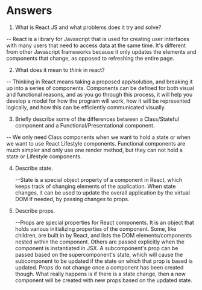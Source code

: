 # Answers

1.  What is React JS and what problems does it try and solve?

 -- React is a library for Javascript that is used for creating user interfaces with many users that need to access data at the same time. It's different from other Javascript frameworks because it only updates the elements and components that change, as opposed to refreshing the entire page.


2.  What does it mean to _think_ in react?

-- Thinking in React means taking a proposed app/solution, and breaking it up into a series of components. Components can be defined for both visual and functional reasons, and as you go through this process, it will help you develop a model for how the program will work, how it will be represented logically, and how this can be efficiently communicated visually.

3.  Briefly describe some of the differences between a Class/Stateful component and a Functional/Presentational component.

-- We only need Class components when we want to hold a state or when we want to use React Lifestyle components. Functional components are much simpler and only use one render method, but they can not hold a state or Lifestyle components.

4.  Describe state.

    --State is a special object property of a component in React, which keeps track of changing elements of the application. When state changes, it can be used to update the overall application by the virtual DOM if needed, by passing changes to props.

5.  Describe props.

    --Props are special properties for React components. It is an object that holds various initializing properties of the component. Some, like children, are built in by React, and lists the DOM elements/components nested within the component. Others are passed explicitly when the component is instantiated in JSX. A subcomponent's prop can be passed based on the supercomponent's state, which will cause the subcomponent to be updated if the state on which that prop is based is updated. Props do not change once a component has been created though. What really happens is if there is a state change, then a new component will be created with new props based on the updated state.

